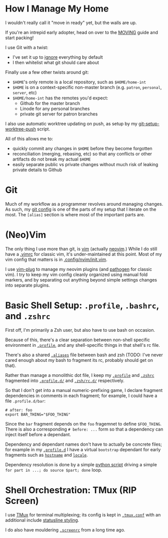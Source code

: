 # How I Manage My Home

I wouldn't really call it "move in ready" yet, but the walls are up.

If you're an intrepid early adopter, head on over to the [MOVING](MOVING.md)
guide and start packing!

I use Git with a twist:
- I've set it up to [ignore](.gitignore) everything by default
- I then whitelist what git should care about

Finally use a few other twists around git:
- `$HOME`'s only remote is a local repository, such as `$HOME/home-int`
- `$HOME` is on a context-specific non-master branch (e.g. `patron`,
  `personal`, `server`, etc)
- `$HOME/home-int` has the remotes you'd expect:
  - Github for the master branch
  - Linode for any personal branches
  - private git server for patron branches

I also use automatic worktree updating on push, as setup by my
[git-setup-worktree-push](bin/git-setup-worktree-push) script.

All of this allows me to:
- quickly commit any changes in `$HOME` before they become forgotten
- reconciliation (merging, rebasing, etc) so that any conflicts or other
  artifacts do not break my actual `$HOME`
- easily separate public vs private changes without much risk of leaking
  private details to Github

# Git

Much of my workflow as a programmer revolves around managing changes.  As such,
my [git config](.gitconfig) is one of the parts of my setup that I iterate on
the most.  The `[alias]` section is where most of the important parts are.

# (Neo)Vim

The only thing I use more than git, is [vim](http://www.vim.org) (actually
[neovim](https://neovim.io/).)  While I do still have a [.vimrc](.vimrc) for
classic vim, it's under-maintained at this point.  Most of my vim config that
matters is in [.config/nvim/init.vim](.config/nvim/init.vim).

I use [vim-plug](https://github.com/junegunn/vim-plug) to manage my neovim
plugins (and [pathogen](https://github.com/tpope/vim-pathogen) for classic
vim).  I try to keep my vim config cleanly organized using manual fold markers,
and by separating out anything beyond simple settings changes into separate
plugins.

# Basic Shell Setup: `.profile`, `.bashrc`, and `.zshrc`

First off, I'm primarily a Zsh user, but also have to use bash on occasion.

Because of this, there's a clear separation between non-shell specific
environment in [`.profile`](.profile), and any shell-specific things in that
shell's rc file.

There's also a shared [`.aliases`](.aliases) file between bash and zsh (TODO:
I've never cared enough about my bash to fragment its rc, probably should get
on that).

Rather than manage a monolithic dot file, I keep my [`.profile`](.profile) and
[`.zshrc`](.zshrc) fragmented into [`.profile.d/`](.profile.d) and
[`.zsh/rc.d/`](.zsh/rc.d) respectively.

So that I don't get into a manual numeric-prefixing game, I declare fragment
dependencies in comments in each fragment; for example, I could have a file
`.profile.d/bar`:

    # after: foo
    export BAR_THING="$FOO_THING"

Since the `bar` fragment depends on the `foo` fragemnet to define `$FOO_THING`.
There is also a corresponding `# before: ...` form so that a dependency can
inject itself before a dependant.

Dependency and dependant names don't have to actually be concrete files; for
example in my [`.profile.d`](.profile.d) I have a virtual `bootstrap` dependant
for early fragments such as [`hostname`](.profile.d/hostname) and
[`locale`](.profile.d/locale).

Dependency resolution is done by a simple [python script](bin/deporder) driving
a simple `for part in ...; do source $part; done` loop.

# Shell Orchestration: TMux (RIP Screen)

I use [TMux](https://tmux.github.io/) for terminal multiplexing; its config is
kept in [`.tmux.conf`](.tmux.conf) with an additional include [statusline
styling](.tmux-dark.conf).

I do also have mouldering [`.screenrc`](.screenrc) from a long time ago.
